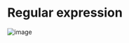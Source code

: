 # Regular expression
![image](https://tec-refresh.com/wp-content/uploads/2021/03/regex-cheatsheet.jpg)
